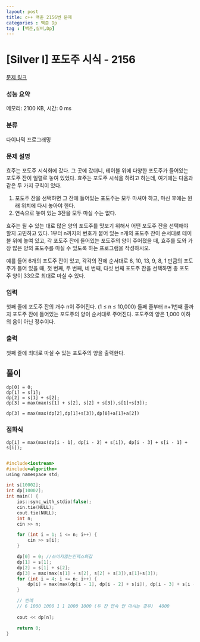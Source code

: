 ```yaml
---
layout: post
title: c++ 백준 2156번 문제
categories : 백준 Dp
tag : [백준,실버,Dp]
---
```


# [Silver I] 포도주 시식 - 2156 

[문제 링크](https://www.acmicpc.net/problem/2156) 

### 성능 요약

메모리: 2100 KB, 시간: 0 ms

### 분류

다이나믹 프로그래밍

### 문제 설명

<p>효주는 포도주 시식회에 갔다. 그 곳에 갔더니, 테이블 위에 다양한 포도주가 들어있는 포도주 잔이 일렬로 놓여 있었다. 효주는 포도주 시식을 하려고 하는데, 여기에는 다음과 같은 두 가지 규칙이 있다.</p>

<ol>
	<li>포도주 잔을 선택하면 그 잔에 들어있는 포도주는 모두 마셔야 하고, 마신 후에는 원래 위치에 다시 놓아야 한다.</li>
	<li>연속으로 놓여 있는 3잔을 모두 마실 수는 없다.</li>
</ol>

<p>효주는 될 수 있는 대로 많은 양의 포도주를 맛보기 위해서 어떤 포도주 잔을 선택해야 할지 고민하고 있다. 1부터 n까지의 번호가 붙어 있는 n개의 포도주 잔이 순서대로 테이블 위에 놓여 있고, 각 포도주 잔에 들어있는 포도주의 양이 주어졌을 때, 효주를 도와 가장 많은 양의 포도주를 마실 수 있도록 하는 프로그램을 작성하시오. </p>

<p>예를 들어 6개의 포도주 잔이 있고, 각각의 잔에 순서대로 6, 10, 13, 9, 8, 1 만큼의 포도주가 들어 있을 때, 첫 번째, 두 번째, 네 번째, 다섯 번째 포도주 잔을 선택하면 총 포도주 양이 33으로 최대로 마실 수 있다.</p>

### 입력 

 <p>첫째 줄에 포도주 잔의 개수 n이 주어진다. (1 ≤ n ≤ 10,000) 둘째 줄부터 n+1번째 줄까지 포도주 잔에 들어있는 포도주의 양이 순서대로 주어진다. 포도주의 양은 1,000 이하의 음이 아닌 정수이다.</p>

### 출력 

 <p>첫째 줄에 최대로 마실 수 있는 포도주의 양을 출력한다.</p>


## 풀이

    dp[0] = 0;
	dp[1] = s[1];
	dp[2] = s[1] + s[2];
	dp[3] = max(max(s[1] + s[2], s[2] + s[3]),s[1]+s[3]);
    
    dp[3] = max(max(dp[2],dp[1]+s[3]),dp[0]+a[1]+a[2])

### 점화식
    dp[i] = max(max(dp[i - 1], dp[i - 2] + s[i]), dp[i - 3] + s[i - 1] + s[i]);

```c

#include<iostream>
#include<algorithm>
using namespace std;

int s[10002]; 
int dp[10002];
int main() {
	ios::sync_with_stdio(false);
	cin.tie(NULL);
	cout.tie(NULL);
	int n; 
	cin >> n;

	for (int i = 1; i <= n; i++) {
		cin >> s[i];
	}

	dp[0] = 0; //쓰이지않는인덱스와값
	dp[1] = s[1];
	dp[2] = s[1] + s[2];
	dp[3] = max(max(s[1] + s[2], s[2] + s[3]),s[1]+s[3]);
	for (int i = 4; i <= n; i++) {
		dp[i] = max(max(dp[i - 1], dp[i - 2] + s[i]), dp[i - 3] + s[i - 1] + s[i]);
	}

	// 반례
	// 6 1000 1000 1 1 1000 1000 (두 잔 연속 안 마시는 경우)	4000
	
	cout << dp[n];

	return 0;
}
```